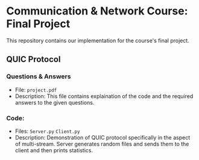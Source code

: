# Communication & Network Course: Final Project

This repository contains our implementation for the course's final project.

## QUIC Protocol

### Questions & Answers
- File: `project.pdf`
- Description: This file contains explaination of the code and the required answers to the given questions.

### Code:

- Files: `Server.py` `Client.py`
- Description: Demonstration of QUIC protocol specifically in the aspect of multi-stream. Server generates random files and sends them to the client and then prints statistics.




